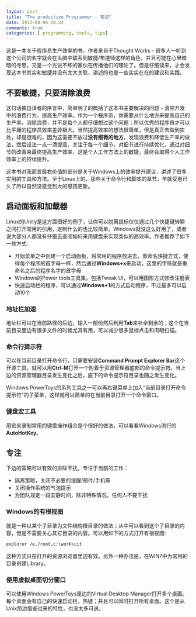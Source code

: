 ```yaml
---
layout: post
title: "The productive Programmer - 笔记"
date: 2013-08-06 20:24
comments: true
categories: [ programming, tools, tips]
---
```


这是一本关于程序员生产效率的书，作者来自于Thought Works - 很多人一听到这个公司的名字就会在头脑中联系到敏捷/布道师这样的角色，并且可能在心里暗暗的寻思，又是一个光说不练的家伙在传播他们的理论了。但是仔细读来，才会发现这本书其实和敏捷并没有太大关联，讲述的也是一些实实在在的建议和实践。

<!--more-->

## 不要敏捷，只要消除浪费

这句话摘自译者的序言中，简单明了的概括了这本书主要解决的问题 - 消除开发中的浪费行为，提高生产效率。作为一个程序员，你需要从什么地方来提高自己的生产率，消除浪费，并不是每个人都仔细想过这个问题；所以优秀的程序员才可以比平庸的程序员效率差异极大。当然提高效率的想法很简单，但是真正去做到实处，却是很难的，因为这需要不放过**没有细微的地方**，发现浪费和降低生产率的做法，然后设法一点一滴提高。关注于每一个细节，对细节进行持续优化，通过对细节的改善来最终提高生产效率，这是个人工作方法上的敏捷，最终会取得个人工作效率上的持续提升。

这本书对我而言最右价值的部分是关于Windows上的效率提升建议，讲述了很多实用的工具和方法。至于Linux上的，那些关于命令行和脚本的章节，早就受惠已久了所以自然没感觉到大的思路更新。

## 启动面板和加载器

Linux的Unity是这方面很好的例子，让你可以脱离鼠标仅仅通过几个快捷键转瞬之间打开常用的引用，定制什么的也比较简单。Windows就没这么好用了，或者说大部分人都没有仔细去查阅如何来用键盘来实现类似的高效率。作者推荐了如下一些方式:

- 开始菜单之中创建一个启动面板，将常用的程序放进去，重命名快捷方式，使得每个程序的首字母一样，然后通过**Windows+x**来启动，这里的字符就是重命名之后的程序名字的首字母
- Windows的Power tools工具集，包括Tweak UI，可以用图形方式修改注册表
- 快速启动栏的程序，可以通过**Windows+1**的方式启动程序，不过最多可以启动10个 

### 地址栏加速

地址栏可以在当前路径的后边，输入一部份然后利用**Tab**来补全剩余的；这个在当前目录里边有很多文件的时候尤其有用，可以减少很多鼠标点击和肉眼扫描。

### 命令行提示符

可以在当前目录打开命令行，只需要安装**Command Prompt Explorer Bar**这个开源工具，就可以用**Ctrl-M**打开一个附着于资源管理器底部的命令提示符。当上边的资源管理器目录发生变化之后，底下的命令提示符目录也随之发生变化。

Windows PowerToys的系列工具之一可以再右键菜单上加入“当前目录打开命令提示符”的子菜单，这样就可以简单的在当前目录打开一个命令窗口。

### 键盘宏工具

用宏来录制常用的键盘操作组合是个很好的做法，可以看看Windows流行的**AutoHotKey**。

## 专注

下边的策略可以有效的排除干扰，专注于当前的工作：

- 隔离策略，关闭不必要的提醒/邮件/手机等
- 关闭操作系统的气泡提示
- 为团队规定一段安静时间，除非特殊情况，任何人不要干扰

### Windows的有根视图

就是一种以某个子目录为文件结构根目录的做法；从中可以看到这个子目录的内容，但是不需要关心其它目录的内容。可以用如下的方式打开有根视图:
```bash
explorer /e,/root,c:\work\cit
```

这种方式只在打开的资源浏览器里边有效。另外一种办法是，在WIN7中为常用的目录创建Library。

### 使用虚拟桌面切分窗口

可以使用Windows PowerToys里边的Virtual Desktop Manager打开多个桌面。每个桌面会有自己的快速启动栏，热键；并且可以同时打开所有桌面。这个是从Unix那边借鉴过来的特性，也没太多可说。


